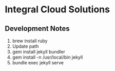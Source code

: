 # Integral Cloud Solutions

## Development Notes
1. brew install ruby
1. Update path
1. gem install jekyll bundler
1. gem install -n /usr/local/bin jekyll
1. bundle exec jekyll serve
